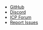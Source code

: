 * [GitHub](https://github.com/yourusername/blueband-rust)
* [Discord](https://discord.gg/your-discord)
* [ICP Forum](https://forum.dfinity.org/)
* [Report Issues](https://github.com/yourusername/blueband-rust/issues) 